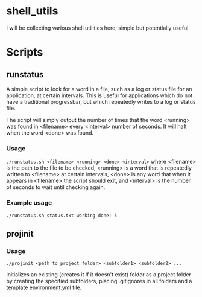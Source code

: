 # shell_utils
I will be collecting various shell utilities here; simple but potentially useful.

# Scripts

## runstatus
A simple script to look for a word in a file, such as a log or status file for an application, at certain intervals. This is useful for
applications which do not have a traditional progressbar, but which
repeatedly writes to a log or status file.

The script will simply output the number of times that the word \<running\> was found in \<filename\> every \<interval\> number of seconds. It will halt when the word \<done\> was found. 

### Usage
`./runstatus.sh <filename> <running> <done> <interval>` where \<filename\> is the path to the file to be checked, \<running\> is a word that is repeatedly written to \<filename\> at certain intervals, \<done\> is any word that when it appears in \<filename\> the script should exit, and \<interval\> is the number of seconds to wait until checking again.

### Example usage
`./runstatus.sh status.txt working done! 5`

## projinit
### Usage
`./projinit <path to project folder> <subfolder1> <subfolder2> ...`

Initializes an existing (creates it if it doesn't exist) folder as a project folder
by creating the specified subfolders, placing .gitignores in all folders and a template environment.yml file. 